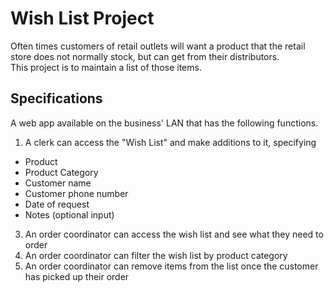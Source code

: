 # Wish List Project
Often times customers of retail outlets will want a product that the retail store does not normally stock, but can 
get from their distributors.  
This project is to maintain a list of those items.  
## Specifications
A web app available on the business' LAN that has the following functions. 
1. A clerk can access the "Wish List" and make additions to it, specifying  
  - Product  
  - Product Category  
  - Customer name  
  - Customer phone number  
  - Date of request  
  - Notes (optional input)  
3. An order coordinator can access the wish list and see what they need to order  
4. An order coordinator can filter the wish list by product category  
5. An order coordinator can remove items from the list once the customer has picked up their order
